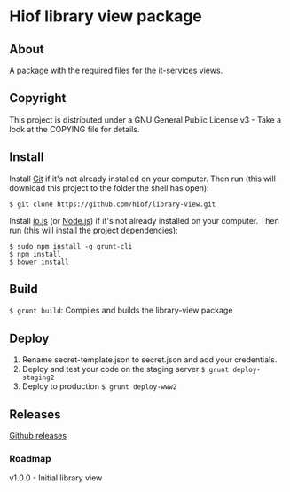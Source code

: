 # Hiof library view package

## About

A package with the required files for the it-services views.

## Copyright

This project is distributed under a GNU General Public License v3 - Take a look at the COPYING file for details.

## Install

Install [Git](http://git-scm.com) if it's not already installed on your computer. Then run (this will download this project to the folder the shell has open):

```
$ git clone https://github.com/hiof/library-view.git
```

Install [io.js](https://iojs.org) (or [Node.js](http://nodejs.org)) if it's not already installed on your computer. Then run (this will install the project dependencies):

```
$ sudo npm install -g grunt-cli
$ npm install
$ bower install
```

## Build

`$ grunt build`: Compiles and builds the library-view package

## Deploy

1. Rename secret-template.json to secret.json and add your credentials.
2. Deploy and test your code on the staging server `$ grunt deploy-staging2`
3. Deploy to production `$ grunt deploy-www2`

## Releases

[Github releases](https://github.com/hiof/library-view/releases)

### Roadmap

v1.0.0 - Initial library view
